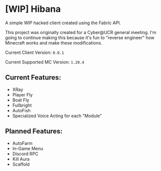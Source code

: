 # [WIP] Hibana

A simple WIP hacked client created using the Fabric API.

This project was originally created for a Cyber@UCR general meeting. I'm going to continue making this because it's fun to "reverse engineer" how Minecraft works and make these modifications.


Current Client Version: `0.0.1`

Current Supported MC Version: `1.20.4`

## Current Features:
- XRay
- Player Fly
- Boat Fly
- Fullbright
- AutoFish
- Specialized Voice Acting for each "Module"

## Planned Features:
- AutoFarm
- In-Game Menu
- Discord RPC
- Kill Aura
- Scaffold

